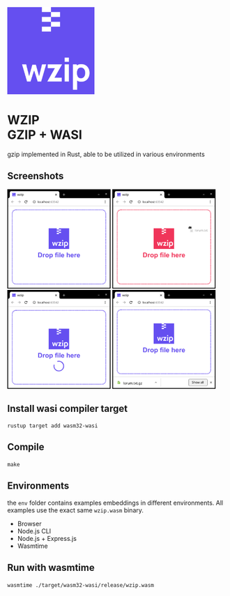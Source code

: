<img src="wzip.png" width="200">

# WZIP<br/>GZIP + WASI

gzip implemented in Rust, able to be utilized in various environments

## Screenshots

<img src="screenshots/1_idle.png" width="47%">
<img src="screenshots/2_hover.png" width="47%">
<img src="screenshots/3_process.png" width="47%">
<img src="screenshots/4_download.png" width="47%">


## Install wasi compiler target
```rustup target add wasm32-wasi```

## Compile
```make```

## Environments
the `env` folder contains examples embeddings in different environments. All examples use the exact same `wzip.wasm` binary. 

- Browser
- Node.js CLI
- Node.js + Express.js
- Wasmtime

## Run with wasmtime
```wasmtime ./target/wasm32-wasi/release/wzip.wasm```